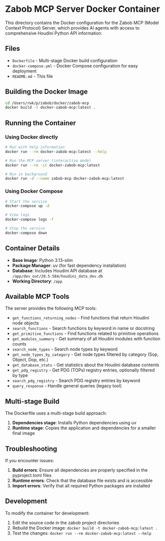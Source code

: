 # Zabob MCP Server Docker Container

This directory contains the Docker configuration for the Zabob MCP (Model Context Protocol) Server, which provides AI agents with access to comprehensive Houdini Python API information.

## Files

- `Dockerfile` - Multi-stage Docker build configuration
- `docker-compose.yml` - Docker Compose configuration for easy deployment
- `README.md` - This file

## Building the Docker Image

```bash
cd /Users/rwk/p/zabob/docker/zabob-mcp
docker build -t docker-zabob-mcp:latest .
```

## Running the Container

### Using Docker directly

```bash
# Run with help information
docker run --rm docker-zabob-mcp:latest --help

# Run the MCP server (interactive mode)
docker run --rm -it docker-zabob-mcp:latest

# Run in background
docker run -d --name zabob-mcp docker-zabob-mcp:latest
```

### Using Docker Compose

```bash
# Start the service
docker-compose up -d

# View logs
docker-compose logs -f

# Stop the service
docker-compose down
```

## Container Details

- **Base Image**: Python 3.13-slim
- **Package Manager**: uv (for fast dependency installation)
- **Database**: Includes Houdini API database at `/app/dev_out/20.5.584/houdini_data_dev.db`
- **Working Directory**: `/app`

## Available MCP Tools

The server provides the following MCP tools:
- `get_functions_returning_nodes` - Find functions that return Houdini node objects
- `search_functions` - Search functions by keyword in name or docstring
- `get_primitive_functions` - Find functions related to primitive operations
- `get_modules_summary` - Get summary of all Houdini modules with function counts
- `search_node_types` - Search node types by keyword
- `get_node_types_by_category` - Get node types filtered by category (Sop, Object, Dop, etc.)
- `get_database_stats` - Get statistics about the Houdini database contents
- `get_pdg_registry` - Get PDG (TOPs) registry entries, optionally filtered by type
- `search_pdg_registry` - Search PDG registry entries by keyword
- `query_response` - Handle general queries (legacy tool)

## Multi-stage Build

The Dockerfile uses a multi-stage build approach:
1. **Dependencies stage**: Installs Python dependencies using uv
2. **Runtime stage**: Copies the application and dependencies for a smaller final image

## Troubleshooting

If you encounter issues:

1. **Build errors**: Ensure all dependencies are properly specified in the pyproject.toml files
2. **Runtime errors**: Check that the database file exists and is accessible
3. **Import errors**: Verify that all required Python packages are installed

## Development

To modify the container for development:

1. Edit the source code in the zabob project directories
2. Rebuild the Docker image: `docker build -t docker-zabob-mcp:latest .`
3. Test the changes: `docker run --rm docker-zabob-mcp:latest --help`
